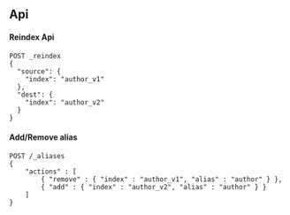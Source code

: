 ## Api

#### Reindex Api

```
POST _reindex
{
  "source": {
    "index": "author_v1"
  },
  "dest": {
    "index": "author_v2"
  }
}
```

#### Add/Remove alias

```
POST /_aliases
{
    "actions" : [
        { "remove" : { "index" : "author_v1", "alias" : "author" } },
        { "add" : { "index" : "author_v2", "alias" : "author" } }
    ]
}
```
